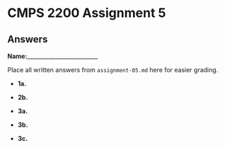 # CMPS 2200 Assignment 5
## Answers

**Name:**_________________________


Place all written answers from `assignment-05.md` here for easier grading.





- **1a.**







- **2b.**




- **3a.**






- **3b.**






- **3c.**



